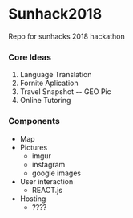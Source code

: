 # Sunhack2018 #
Repo for sunhacks 2018 hackathon

### Core Ideas ###
1. Language Translation
2. Fornite Aplication 
3. Travel Snapshot -- GEO Pic
4. Online Tutoring 


### Components ###
* Map
* Pictures
  * imgur
  * instagram
  * google images
* User interaction
   * REACT.js
* Hosting
  * ????
